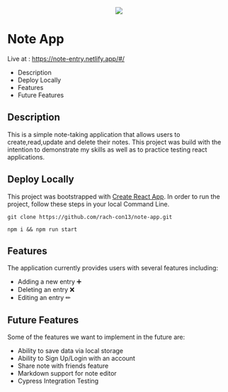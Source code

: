 <p align='center'>
  <img src='https://i.imgur.com/8nG6xiB.png' />
  
</p>

# Note App

Live at : https://note-entry.netlify.app/#/

+ Description
+ Deploy Locally
+ Features
+ Future Features


**Description**
---
This is a simple note-taking application that allows users to create,read,update and delete
their notes. This project was build with the intention to demonstrate my skills as well as to practice 
testing react applications.


**Deploy Locally**
---
This project was bootstrapped with [Create React App](https://github.com/facebook/create-react-app).
In order to run the project, follow these steps in your local Command Line.

```
git clone https://github.com/rach-con13/note-app.git
```
```
npm i && npm run start
```
**Features**
---
The application currently provides users with several features including:
-  Adding a new entry ➕ 
-  Deleting an entry  ❌
-  Editing an entry ✏

**Future Features**
---
Some of the features we want to implement in the future are:
- Ability to save data via local storage
- Ability to Sign Up/Login with an account
- Share note with friends feature
- Markdown support for note editor 
- Cypress Integration Testing 
